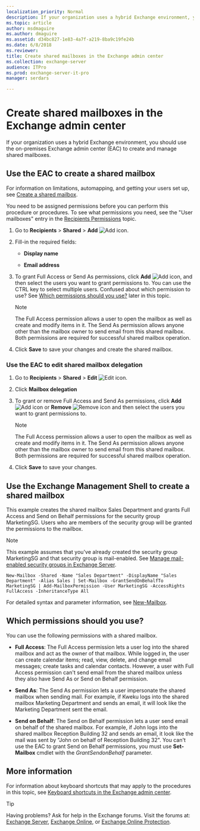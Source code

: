 ```yaml
---
localization_priority: Normal
description: If your organization uses a hybrid Exchange environment, you should use the on-premises Exchange admin center (EAC) to create and manage shared mailboxes.
ms.topic: article
author: msdmaguire
ms.author: dmaguire
ms.assetid: d34bc827-1e83-4a7f-a219-8ba9c19fe24b
ms.date: 6/8/2018
ms.reviewer: 
title: Create shared mailboxes in the Exchange admin center
ms.collection: exchange-server
audience: ITPro
ms.prod: exchange-server-it-pro
manager: serdars

---
```


# Create shared mailboxes in the Exchange admin center

If your organization uses a hybrid Exchange environment, you should use the on-premises Exchange admin center (EAC) to create and manage shared mailboxes.

## Use the EAC to create a shared mailbox

For information on limitations, automapping, and getting your users set up, see [Create a shared mailbox](https://support.office.com/article/871a246d-3acd-4bba-948e-5de8be0544c9).

You need to be assigned permissions before you can perform this procedure or procedures. To see what permissions you need, see the "User mailboxes" entry in the [Recipients Permissions](../../permissions/feature-permissions/recipient-permissions.md) topic.

1. Go to **Recipients** \> **Shared** \> **Add** ![Add icon](../../media/ITPro_EAC_AddIcon.png).

2. Fill-in the required fields:

   - **Display name**

   - **Email address**

3. To grant Full Access or Send As permissions, click **Add** ![Add icon](../../media/ITPro_EAC_AddIcon.png), and then select the users you want to grant permissions to. You can use the CTRL key to select multiple users. Confused about which permission to use? See [Which permissions should you use?](#which-permissions-should-you-use) later in this topic.

   > [!NOTE]
   > The Full Access permission allows a user to open the mailbox as well as create and modify items in it. The Send As permission allows anyone other than the mailbox owner to send email from this shared mailbox. Both permissions are required for successful shared mailbox operation.

4. Click **Save** to save your changes and create the shared mailbox.

### Use the EAC to edit shared mailbox delegation

1. Go to **Recipients** \> **Shared** \> **Edit** ![Edit icon](../../media/ITPro_EAC_EditIcon.png).

2. Click **Mailbox delegation**

3. To grant or remove Full Access and Send As permissions, click **Add** ![Add icon](../../media/ITPro_EAC_AddIcon.png) or **Remove** ![Remove icon](../../media/ITPro_EAC_RemoveIcon.png) and then select the users you want to grant permissions to.

   > [!NOTE]
   > The Full Access permission allows a user to open the mailbox as well as create and modify items in it. The Send As permission allows anyone other than the mailbox owner to send email from this shared mailbox. Both permissions are required for successful shared mailbox operation.

4. Click **Save** to save your changes.

## Use the Exchange Management Shell to create a shared mailbox

This example creates the shared mailbox Sales Department and grants Full Access and Send on Behalf permissions for the security group MarketingSG. Users who are members of the security group will be granted the permissions to the mailbox.

> [!NOTE]
> This example assumes that you've already created the security group MarketingSG and that security group is mail-enabled. See [Manage mail-enabled security groups in Exchange Server](../../recipients/mail-enabled-security-groups.md).

```
New-Mailbox -Shared -Name "Sales Department" -DisplayName "Sales Department" -Alias Sales | Set-Mailbox -GrantSendOnBehalfTo MarketingSG | Add-MailboxPermission -User MarketingSG -AccessRights FullAccess -InheritanceType All
```

For detailed syntax and parameter information, see [New-Mailbox](http://technet.microsoft.com/library/42dbb25a-0b23-4775-ae15-7af62c089565.aspx).

## Which permissions should you use?

You can use the following permissions with a shared mailbox.

- **Full Access**: The Full Access permission lets a user log into the shared mailbox and act as the owner of that mailbox. While logged in, the user can create calendar items; read, view, delete, and change email messages; create tasks and calendar contacts. However, a user with Full Access permission can't send email from the shared mailbox unless they also have Send As or Send on Behalf permission.

- **Send As**: The Send As permission lets a user impersonate the shared mailbox when sending mail. For example, if Kweku logs into the shared mailbox Marketing Department and sends an email, it will look like the Marketing Department sent the email.

- **Send on Behalf**: The Send on Behalf permission lets a user send email on behalf of the shared mailbox. For example, if John logs into the shared mailbox Reception Building 32 and sends an email, it look like the mail was sent by "John on behalf of Reception Building 32". You can't use the EAC to grant Send on Behalf permissions, you must use **Set-Mailbox** cmdlet with the _GrantSendonBehalf_ parameter.

## More information

For information about keyboard shortcuts that may apply to the procedures in this topic, see [Keyboard shortcuts in the Exchange admin center](../../about-documentation/exchange-admin-center-keyboard-shortcuts.md).

> [!TIP]
> Having problems? Ask for help in the Exchange forums. Visit the forums at: [Exchange Server](https://go.microsoft.com/fwlink/p/?linkId=60612), [Exchange Online](https://go.microsoft.com/fwlink/p/?linkId=267542), or [Exchange Online Protection](https://go.microsoft.com/fwlink/p/?linkId=285351).
